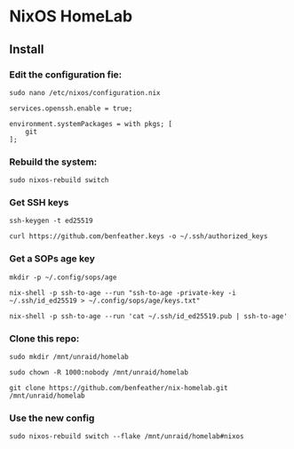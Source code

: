 # NixOS HomeLab

## Install

### Edit the configuration fie:

`sudo nano /etc/nixos/configuration.nix`

```
services.openssh.enable = true;

environment.systemPackages = with pkgs; [
	git
];
```

### Rebuild the system:

`sudo nixos-rebuild switch`

### Get SSH keys

`ssh-keygen -t ed25519`

`curl https://github.com/benfeather.keys -o ~/.ssh/authorized_keys`

### Get a SOPs age key

`mkdir -p ~/.config/sops/age`

`nix-shell -p ssh-to-age --run "ssh-to-age -private-key -i ~/.ssh/id_ed25519 > ~/.config/sops/age/keys.txt"`

`nix-shell -p ssh-to-age --run 'cat ~/.ssh/id_ed25519.pub | ssh-to-age'`

### Clone this repo: 

`sudo mkdir /mnt/unraid/homelab`

`sudo chown -R 1000:nobody /mnt/unraid/homelab`

`git clone https://github.com/benfeather/nix-homelab.git /mnt/unraid/homelab`

### Use the new config

`sudo nixos-rebuild switch --flake /mnt/unraid/homelab#nixos`
